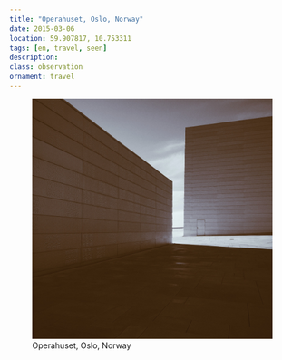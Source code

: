```yaml
---
title: "Operahuset, Oslo, Norway"
date: 2015-03-06
location: 59.907817, 10.753311
tags: [en, travel, seen]
description: 
class: observation
ornament: travel
---
```


<figure>
  <img src="/assets/img/2015-03-06-operahuset-oslo-norway.jpeg" alt="Operahuset, Oslo, Norway">
  <figcaption>Operahuset, Oslo, Norway</figcaption>
</figure>
